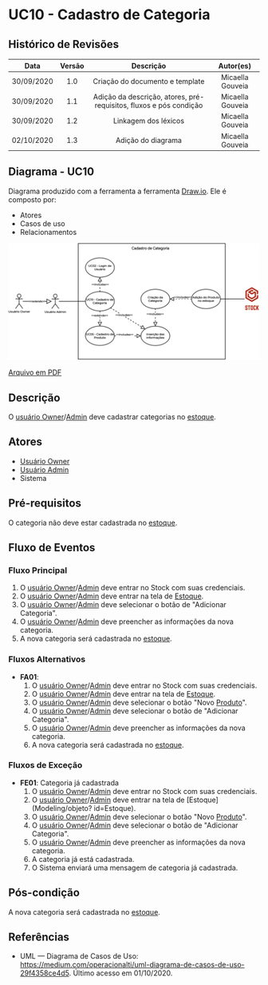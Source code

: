 # UC10 - Cadastro de Categoria

## Histórico de Revisões

| Data | Versão | Descrição | Autor(es) |
|:----:|:------:|:---------:|:---------:|
| 30/09/2020 | 1.0 | Criação do documento e template | Micaella Gouveia |
| 30/09/2020 | 1.1 | Adição da descrição, atores, pré-requisitos, fluxos e pós condição | Micaella Gouveia |
| 30/09/2020 | 1.2 | Linkagem dos léxicos | Micaella Gouveia |
| 02/10/2020 | 1.3 | Adição do diagrama | Micaella Gouveia |

## Diagrama - UC10
Diagrama produzido com a ferramenta a ferramenta [Draw.io](https://app.diagrams.net/). Ele é composto por:
* Atores
* Casos de uso
* Relacionamentos

![caso 10](../../../assets/diagramas/casosUso/caso10.png)

<a href="https://unbarqdsw.github.io/2020.1_G12_Stock/assets/pdf/diagramas/casosUso/caso10.pdf">Arquivo em PDF</a>

## Descrição
O [usuário Owner](Modeling/objeto?id=Owner)/[Admin](Modeling/objeto?id=Admin) deve cadastrar categorias no [estoque](Modeling/objeto?id=Estoque).

## Atores
* [Usuário Owner](Modeling/objeto?id=Owner)
* [Usuário Admin](Modeling/objeto?id=Admin)
* Sistema

## Pré-requisitos
O categoria não deve estar cadastrada no [estoque](Modeling/objeto?id=Estoque).

## Fluxo de Eventos
### Fluxo Principal
1. O [usuário Owner](Modeling/objeto?id=Owner)/[Admin](Modeling/objeto?id=Admin) deve entrar no Stock com suas credenciais.
2. O [usuário Owner](Modeling/objeto?id=Owner)/[Admin](Modeling/objeto?id=Admin) deve entrar na tela de [Estoque](Modeling/objeto?id=Estoque).
3. O [usuário Owner](Modeling/objeto?id=Owner)/[Admin](Modeling/objeto?id=Admin) deve selecionar o botão de "Adicionar Categoria".
4. O [usuário Owner](Modeling/objeto?id=Owner)/[Admin](Modeling/objeto?id=Admin) deve preencher as informações da nova categoria.
5. A nova categoria será cadastrada no [estoque](Modeling/objeto?id=Estoque).

### Fluxos Alternativos
* **FA01**:
    1. O [usuário Owner](Modeling/objeto?id=Owner)/[Admin](Modeling/objeto?id=Admin) deve entrar no Stock com suas credenciais.
    2. O [usuário Owner](Modeling/objeto?id=Owner)/[Admin](Modeling/objeto?id=Admin) deve entrar na tela de [Estoque](Modeling/objeto?id=Estoque).
    3. O [usuário Owner](Modeling/objeto?id=Owner)/[Admin](Modeling/objeto?id=Admin) deve selecionar o botão "Novo [Produto](Modeling/objeto?id=Produto)".
    4. O [usuário Owner](Modeling/objeto?id=Owner)/[Admin](Modeling/objeto?id=Admin) deve selecionar o botão de "Adicionar Categoria".
    5. O [usuário Owner](Modeling/objeto?id=Owner)/[Admin](Modeling/objeto?id=Admin) deve preencher as informações da nova categoria.
    6. A nova categoria será cadastrada no [estoque](Modeling/objeto?id=Estoque).

### Fluxos de Exceção
* **FE01**: Categoria já cadastrada
    1. O [usuário Owner](Modeling/objeto?id=Owner)/[Admin](Modeling/objeto?id=Admin) deve entrar no Stock com suas credenciais.
    2. O [usuário Owner](Modeling/objeto?id=Owner)/[Admin](Modeling/objeto?id=Admin) deve entrar na tela de [Estoque](Modeling/objeto?  id=Estoque).
    3. O [usuário Owner](Modeling/objeto?id=Owner)/[Admin](Modeling/objeto?id=Admin) deve selecionar o botão "Novo [Produto](Modeling/objeto?id=Produto)".
    4. O [usuário Owner](Modeling/objeto?id=Owner)/[Admin](Modeling/objeto?id=Admin) deve selecionar o botão de "Adicionar Categoria".
    5. O [usuário Owner](Modeling/objeto?id=Owner)/[Admin](Modeling/objeto?id=Admin) deve preencher as informações da nova categoria.
    5. A categoria já está cadastrada.
    6. O Sistema enviará uma mensagem de categoria já cadastrada.

## Pós-condição
 A nova categoria será cadastrada no [estoque](Modeling/objeto?id=Estoque).

## Referências
* UML — Diagrama de Casos de Uso: <https://medium.com/operacionalti/uml-diagrama-de-casos-de-uso-29f4358ce4d5>. Último acesso em 01/10/2020.